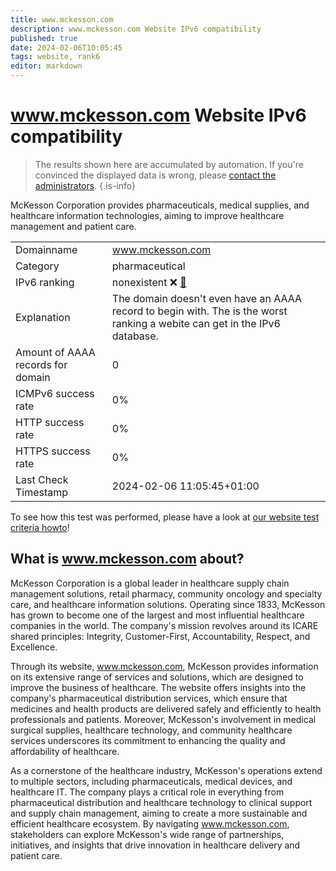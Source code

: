 ```yaml
---
title: www.mckesson.com
description: www.mckesson.com Website IPv6 compatibility
published: true
date: 2024-02-06T10:05:45
tags: website, rank6
editor: markdown
---
```


# www.mckesson.com Website IPv6 compatibility

> The results shown here are accumulated by automation. If you're convinced the displayed data is wrong, please [contact the administrators](/howto/chat). 
{.is-info}

McKesson Corporation provides pharmaceuticals, medical supplies, and healthcare information technologies, aiming to improve healthcare management and patient care.


|   |   |
| - | - |
| Domainname | www.mckesson.com
| Category | pharmaceutical |
| IPv6 ranking | nonexistent :x: [🔗](/howto/ranking) |
| Explanation | The domain doesn't even have an AAAA record to begin with. The is the worst ranking a webite can get in the IPv6 database. |
| Amount of AAAA records for domain | 0 |
| ICMPv6 success rate | 0%|
| HTTP success rate | 0% |
| HTTPS success rate | 0% |
| Last Check Timestamp | 2024-02-06 11:05:45+01:00 |

To see how this test was performed, please have a look at [our website test criteria howto](/howto/testcriteria/website)!


## What is www.mckesson.com about?
McKesson Corporation is a global leader in healthcare supply chain management solutions, retail pharmacy, community oncology and specialty care, and healthcare information solutions. Operating since 1833, McKesson has grown to become one of the largest and most influential healthcare companies in the world. The company's mission revolves around its ICARE shared principles: Integrity, Customer-First, Accountability, Respect, and Excellence.

Through its website, www.mckesson.com, McKesson provides information on its extensive range of services and solutions, which are designed to improve the business of healthcare. The website offers insights into the company's pharmaceutical distribution services, which ensure that medicines and health products are delivered safely and efficiently to health professionals and patients. Moreover, McKesson's involvement in medical surgical supplies, healthcare technology, and community healthcare services underscores its commitment to enhancing the quality and affordability of healthcare.

As a cornerstone of the healthcare industry, McKesson's operations extend to multiple sectors, including pharmaceuticals, medical devices, and healthcare IT. The company plays a critical role in everything from pharmaceutical distribution and healthcare technology to clinical support and supply chain management, aiming to create a more sustainable and efficient healthcare ecosystem. By navigating www.mckesson.com, stakeholders can explore McKesson's wide range of partnerships, initiatives, and insights that drive innovation in healthcare delivery and patient care.


